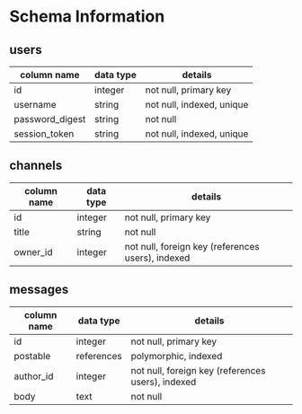 # Schema Information

## users
column name     | data type | details
----------------|-----------|-----------------------
id              | integer   | not null, primary key
username        | string    | not null, indexed, unique
password_digest | string    | not null
session_token   | string    | not null, indexed, unique

## channels
column name | data type | details
------------|-----------|-----------------------
id          | integer   | not null, primary key
title       | string    | not null
owner_id    | integer   | not null, foreign key (references users), indexed

## messages
column name | data type | details
------------|-----------|-----------------------
id          | integer   | not null, primary key
postable    | references | polymorphic, indexed
author_id   | integer   | not null, foreign key (references users), indexed
body        | text      | not null
